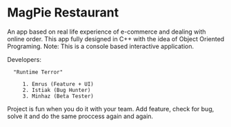 # MagPie Restaurant
An app based on real life experience of e-commerce and dealing with online order.
This app fully designed in C++ with the idea of Object Oriented Programing.
Note: This is a console based interactive application.

Developers:

      "Runtime Terror"
   
         1. Emrus (Feature + UI)
         2. Istiak (Bug Hunter)
         3. Minhaz (Beta Tester)
         
Project is fun when you do it with your team. Add feature, check for bug, solve it and do the same proccess again and again.
